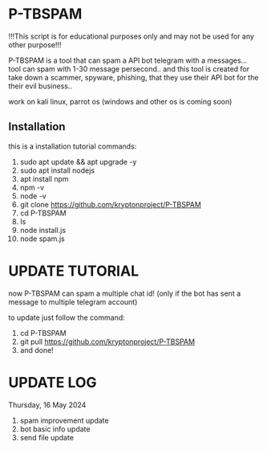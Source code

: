 # P-TBSPAM
!!!This script is for educational purposes only and may not be used for any other purpose!!!


P-TBSPAM is a tool that can spam a API bot telegram with a messages... tool can spam with 1-30 message persecond.. and this tool is created for take down a scammer, spyware, phishing, that they use their API bot for the their evil business..

work on kali linux, parrot os
(windows and other os is coming soon)

## Installation
this is a installation tutorial commands:
1. sudo apt update && apt upgrade -y
2. sudo apt install nodejs
3. apt install npm
4. npm -v
5. node -v
6. git clone https://github.com/kryptonproject/P-TBSPAM
7. cd P-TBSPAM
8. ls
9. node install.js
10. node spam.js


# UPDATE TUTORIAL
now P-TBSPAM can spam a multiple chat id! (only if the bot has sent a message to multiple telegram account)

to update just follow the command:
1. cd P-TBSPAM
2. git pull https://github.com/kryptonproject/P-TBSPAM
3. and done!

 # UPDATE LOG
 Thursday, 16 May 2024
1. spam improvement update
2. bot basic info update
3. send file update
